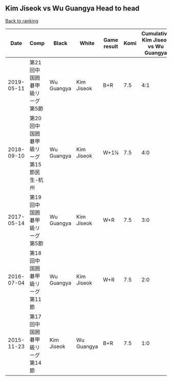 ## Kim Jiseok vs Wu Guangya Head to head

[Back to ranking](../../index.md)




| **Date** | **Comp** | **Black** | **White** | **Game result** | **Komi** | **Cumulative Kim Jiseok vs Wu Guangya** | **Kim Jiseok streak** | **Wu Guangya streak** | 
| --- | --- | --- | --- | --- | --- | --- | --- | --- |
| 2019-05-11 | 第21回中国囲碁甲級リーグ第5節 | Wu Guangya | Kim Jiseok | B+R | 7.5 | 4:1 | 0 | 1 | 
| 2018-09-10 | 第20回中国囲碁甲級リーグ第15節民生-杭州 | Wu Guangya | Kim Jiseok | W+1¼ | 7.5 | 4:0 | 4 | 0 | 
| 2017-05-14 | 第19回中国囲碁甲級リーグ第5節 | Wu Guangya | Kim Jiseok | W+R | 7.5 | 3:0 | 3 | 0 | 
| 2016-07-04 | 第18回中国囲碁甲級リーグ第11節 | Wu Guangya | Kim Jiseok | W+R | 7.5 | 2:0 | 2 | 0 | 
| 2015-11-23 | 第17回中国囲碁甲級リーグ第14節 | Kim Jiseok | Wu Guangya | B+R | 7.5 | 1:0 | 1 | 0 |




